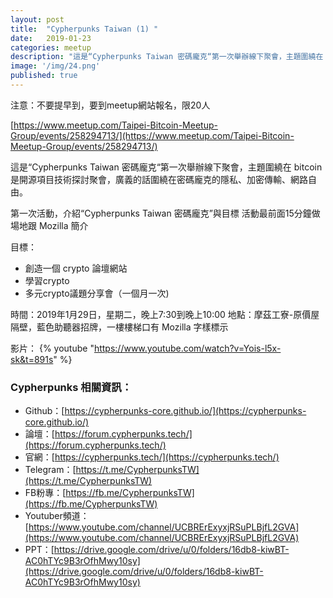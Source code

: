 ```yaml
---
layout: post
title:  "Cypherpunks Taiwan (1) "
date:   2019-01-23
categories: meetup
description: "這是“Cypherpunks Taiwan 密碼龐克“第一次舉辦線下聚會，主題圍繞在 bitcoin 是開源項目技術探討聚會，廣義的話圍繞在密碼龐克的隱私、加密傳輸、網路自由。"
image: '/img/24.png'
published: true
---
```


注意：不要提早到，要到meetup網站報名，限20人

[https://www.meetup.com/Taipei-Bitcoin-Meetup-Group/events/258294713/](https://www.meetup.com/Taipei-Bitcoin-Meetup-Group/events/258294713/)

這是“Cypherpunks Taiwan 密碼龐克“第一次舉辦線下聚會，主題圍繞在 bitcoin 是開源項目技術探討聚會，廣義的話圍繞在密碼龐克的隱私、加密傳輸、網路自由。

第一次活動，介紹“Cypherpunks Taiwan 密碼龐克”與目標
活動最前面15分鐘做場地跟 Mozilla 簡介

目標：

* 創造一個 crypto 論壇網站
* 學習crypto
* 多元crypto議題分享會（一個月一次)

時間：2019年1月29日，星期二，晚上7:30到晚上10:00
地點：摩茲工寮-原價屋隔壁，藍色助聽器招牌，一樓樓梯口有 Mozilla 字樣標示

影片：
{% youtube "https://www.youtube.com/watch?v=Yois-l5x-sk&t=891s" %}


### Cypherpunks 相關資訊：
* Github：[https://cypherpunks-core.github.io/](https://cypherpunks-core.github.io/)
* 論壇：[https://forum.cypherpunks.tech/](https://forum.cypherpunks.tech/)
* 官網：[https://cypherpunks.tech/](https://cypherpunks.tech/)
* Telegram：[https://t.me/CypherpunksTW](https://t.me/CypherpunksTW)
* FB粉專：[https://fb.me/CypherpunksTW](https://fb.me/CypherpunksTW)
* Youtuber頻道：[https://www.youtube.com/channel/UCBRErExyxjRSuPLBjfL2GVA](https://www.youtube.com/channel/UCBRErExyxjRSuPLBjfL2GVA)
* PPT：[https://drive.google.com/drive/u/0/folders/16db8-kiwBT-AC0hTYc9B3rOfhMwy10sy](https://drive.google.com/drive/u/0/folders/16db8-kiwBT-AC0hTYc9B3rOfhMwy10sy)